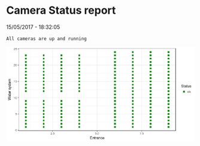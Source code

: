 Camera Status report
================
15/05/2017 - 18:32:05

    All cameras are up and running

![](camreport_files/figure-markdown_github/unnamed-chunk-2-1.png)
